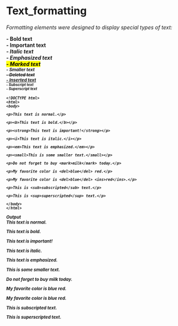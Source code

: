 # Text_formatting

*Formatting elements were designed to display special types of text:*

**<b > - Bold text**<br>
**<strong > - Important text**<br>
**<i > - Italic text**<br>
**<em > - Emphasized text**<br>
**<mark > - Marked text**<br>
**<small > - Smaller text**<br>
**<del > - Deleted text**<br>
**<ins > - Inserted text**<br>
**<sub > - Subscript text**<br>
**<sup > - Superscript text**<br>

```
<!DOCTYPE html>
<html>
<body>

<p>This text is normal.</p>

<p><b>This text is bold.</b></p>

<p><strong>This text is important!</strong></p>

<p><i>This text is italic.</i></p>

<p><em>This text is emphasized.</em></p>

<p><small>This is some smaller text.</small></p>

<p>Do not forget to buy <mark>milk</mark> today.</p>

<p>My favorite color is <del>blue</del> red.</p>

<p>My favorite color is <del>blue</del> <ins>red</ins>.</p>

<p>This is <sub>subscripted</sub> text.</p>

<p>This is <sup>superscripted</sup> text.</p> 

</body>
</html>
````
**Output**<br>
This text is normal.

This text is bold.

This text is important!

This text is italic.

This text is emphasized.

This is some smaller text.

Do not forget to buy milk today.

My favorite color is blue red.

My favorite color is blue red.

This is subscripted text.

This is superscripted text.
